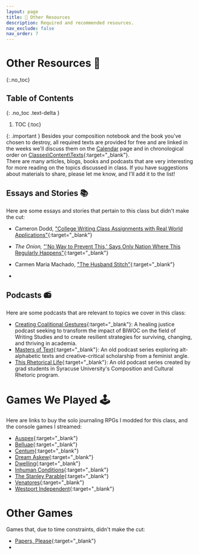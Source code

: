 ```yaml
---
layout: page
title: 🎒 Other Resources
description: Required and recommended resources.
nav_exclude: false
nav_order: 7
---
```


# Other Resources 🎒
{:.no_toc}

## Table of Contents
{: .no_toc .text-delta }

1. TOC
{:toc}

{: .important }
Besides your composition notebook and the book you've chosen to destroy, all required texts are provided for free and are linked in the weeks we'll discuss them on the [Calendar](/calendar.md) page and in chronological order on [Classes\Content\Texts](#){:target="_blank"}.
\
There are many articles, blogs, books and podcasts that are very interesting for more reading on the topics discussed in class. If you have suggestions about materials to share, please let me know, and I'll add it to the list!

## Essays and Stories 📚

Here are some essays and stories that pertain to this class but didn't make the cut:

- Cameron Dodd, ["College Writing Class Assignments with Real World Applications"](https://www.mcsweeneys.net/articles/college-writing-class-assignments-with-real-world-applications){:target="_blank"}

- *The Onion,* ["'No Way to Prevent This,' Says Only Nation Where This Regularly Happens"](https://theonion.com/no-way-to-prevent-this-says-only-nation-where-this-r-1819576527/){:target="_blank"}


- Carmen Maria Machado, ["The Husband Stitch"](https://granta.com/The-Husband-Stitch/){:target="_blank"}
- 


## Podcasts 📻

Here are some podcasts that are relevant to topics we cover in this class:

- [Creating Coalitional Gestures](https://sparkactivism.com/ccgpodcast/){:target="_blank"}: A healing justice podcast seeking to transform the impact of BIWOC on the field of Writing Studies and to create resilient strategies for surviving, changing, and thriving in academia. 
- [Masters of Text](https://www.mastersoftext.com/){:target="_blank"}: An old podcast series exploring alt-alphabetic texts and creative-critical scholarship from a feminist angle.
- [This Rhetorical Life](https://podcasts.apple.com/ie/podcast/this-rhetorical-life/id606979709){:target="_blank"}: An old podcast series created by grad students in Syracuse University's Composition and Cultural Rhetoric program. 

# Games We Played 🕹️

Here are links to buy the solo journaling RPGs I modded for this class, and the console games I streamed: 

- [Auspex](https://goodluckpress.co/products/auspex?_pos=1&_psq=auspex&_ss=e&_v=1.0){:target="_blank"}
- [Belluae](https://goodluckpress.co/products/belluae){:target="_blank"}
- [Centum](https://store.steampowered.com/app/2625550/Centum/){:target="_blank"}
- [Dream Askew](https://buriedwithoutceremony.com/dream-askew){:target="_blank"}
- [Dwelling](https://goodluckpress.co/products/dwelling?_pos=1&_psq=dwelling&_ss=e&_v=1.0){:target="_blank"}
- [Inhuman Conditions](https://www.robots.management/){:target="_blank"}
- [The Stanley Parable](https://store.steampowered.com/app/221910/The_Stanley_Parable/){:target="_blank"}
- [Venatores](https://goodluckpress.co/products/venatores?pr_prod_strat=jac&pr_rec_id=3373e4029&pr_rec_pid=8022533406914&pr_ref_pid=8022521151682&pr_seq=uniform){:target="_blank"}
- [Westport Independent](https://store.steampowered.com/app/352240/The_Westport_Independent/){:target="_blank"}

# Other Games

Games that, due to time constraints, didn't make the cut:

- [Papers, Please](https://store.steampowered.com/app/352240/The_Westport_Independent/){:target="_blank"}
- 